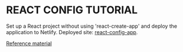 # REACT CONFIG TUTORIAL

Set up a React project without using 'react-create-app' and deploy the application to Netlify. Deployed site: [react-config-app](https://friendly-neumann-584bd5.netlify.com/).

[Reference material](https://medium.freecodecamp.org/how-to-set-up-deploy-your-react-app-from-scratch-using-webpack-and-babel-a669891033d4)
